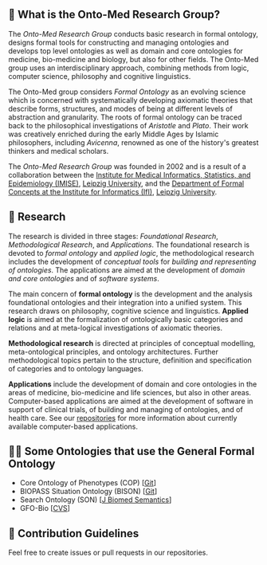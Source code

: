 ## 🙋‍ What is the Onto-Med Research Group?
The *Onto-Med Research Group* conducts basic research in formal ontology, designs formal tools for constructing and managing ontologies
and develops top level ontologies as well as domain and core ontologies for medicine, bio-medicine and biology, but also for other fields.
The Onto-Med group uses an interdisciplinary approach, combining methods from logic, computer science, philosophy and cognitive linguistics.

The Onto-Med group considers *Formal Ontology* as an evolving science which is concerned with systematically developing axiomatic theories
that describe forms, structures, and modes of being at different levels of abstraction and granularity. The roots of formal ontology
can be traced back to the philosophical investigations of *Aristotle* and *Plato*. Their work was creatively enriched during the early
Middle Ages by Islamic philosophers, including *Avicenna*, renowned as one of the history's greatest thinkers and medical scholars.

The *Onto-Med Research Group* was founded in 2002 and is a result of a collaboration between the
[Institute for Medical Informatics, Statistics, and Epidemiology (IMISE)](https://www.imise.uni-leipzig.de/en), [Leipzig University](http://www.uni-leipzig.de/en),
and the [Department of Formal Concepts at the Institute for Informatics (IfI)](http://www.informatik.uni-leipzig.de/fk/), [Leipzig University](http://www.uni-leipzig.de/en).

## 🧙 Research
The research is divided in three stages: *Foundational Research*, *Methodological Research*, and *Applications*. The foundational research is
devoted to *formal ontology* and *applied logic*, the methodological research includes the development of *conceptual tools* for
*building and representing of ontologies*. The applications are aimed at the development of *domain and core ontologies* and of *software systems*.

The main concern of **formal ontology** is the development and the analysis foundational ontologies and their integration into a unified system.
This research draws on philosophy, cognitive science and linguistics. **Applied logic** is aimed at the formalization of ontologically basic
categories and relations and at meta-logical investigations of axiomatic theories.

**Methodological research** is directed at principles of conceptual modelling, meta-ontological principles, and ontology architectures.
Further methodological topics pertain to the structure, definition and specification of categories and to ontology languages.

**Applications** include the development of domain and core ontologies in the areas of medicine, bio-medicine and life sciences,
but also in other areas. Computer-based applications are aimed at the development of software in support of clinical trials,
of building and managing of ontologies, and of health care. See our [repositories](https://github.com/orgs/Onto-Med/repositories)
for more information about currently available computer-based applications.

## 👩‍💻 Some Ontologies that use the General Formal Ontology
* Core Ontology of Phenotypes (COP) [[Git](https://github.com/Onto-Med/COP)]
* BIOPASS Situation Ontology (BISON) [[Git](https://github.com/Onto-Med/BISON)]
* Search Ontology (SON) [[J Biomed Semantics](https://doi.org/10.1186/s13326-019-0203-7)]
* GFO-Bio [](https://www.onto-med.de/ontologies/gfo-bio) [[CVS](http://cvs.savannah.gnu.org/viewvc/gfo/gfo-bio/)]

## 🌈 Contribution Guidelines
Feel free to create issues or pull requests in our repositories.
